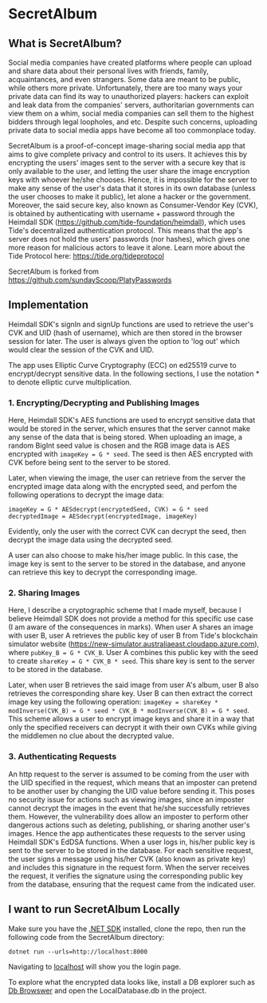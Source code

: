 # SecretAlbum
## What is SecretAlbum?
Social media companies have created platforms where people can upload and share data about their personal lives with friends, family, acquaintances, and even strangers. Some data are meant to be public, while others more private. Unfortunately, there are too many ways your private data can find its way to unauthorized players: hackers can exploit and leak data from the companies' servers, authoritarian governments can view them on a whim, social media companies can sell them to the highest bidders through legal loopholes, and etc. Despite such concerns, uploading private data to social media apps have become all too commonplace today.

SecretAlbum is a proof-of-concept image-sharing social media app that aims to give complete privacy and control to its users. It achieves this by encrypting the users' images sent to the server with a secure key that is only available to the user, and letting the user share the image encryption keys with whoever he/she chooses. Hence, it is impossible for the server to make any sense of the user's data that it stores in its own database (unless the user chooses to make it public), let alone a hacker or the government. Moreover, the said secure key, also known as Consumer-Vendor Key (CVK), is obtained by authenticating with username + password through the Heimdall SDK (https://github.com/tide-foundation/heimdall), which uses Tide's decentralized authentication protocol. This means that the app's server does not hold the users' passwords (nor hashes), which gives one more reason for malicious actors to leave it alone. Learn more about the Tide Protocol here: https://tide.org/tideprotocol

SecretAlbum is forked from https://github.com/sundayScoop/PlatyPasswords

## Implementation
Heimdall SDK's signIn and signUp functions are used to retrieve the user's CVK and UID (hash of username), which are then stored in the browser session for later. The user is always given the option to 'log out' which would clear the session of the CVK and UID. 

The app uses Elliptic Curve Cryptography (ECC) on ed25519 curve to encrypt/decrypt sensitive data. In the following sections, I use the notation * to denote elliptic curve multiplication.

### 1. Encrypting/Decrypting and Publishing Images 
Here, Heimdall SDK's AES functions are used to encrypt sensitive data that would be stored in the server, which ensures that the server cannot make any sense of the data that is being stored. When uploading an image, a random BigInt seed value is chosen and the RGB image data is AES encrypted with `imageKey = G * seed`. The seed is then AES encrypted with CVK before being sent to the server to be stored. 

Later, when viewing the image, the user can retrieve from the server the encrypted image data along with the encrypted seed, and perfom the following operations to decrypt the image data: 

```
imageKey = G * AESdecrypt(encryptedSeed, CVK) = G * seed
decryptedImage = AESdecrypt(encryptedImage, imageKey)
```

Evidently, only the user with the correct CVK can decrypt the seed, then decrypt the image data using the decrypted seed.

A user can also choose to make his/her image public. In this case, the image key is sent to the server to be stored in the database, and anyone can retrieve this key to decrypt the corresponding image.

### 2. Sharing Images
Here, I describe a cryptographic scheme that I made myself, because I believe Heimdall SDK does not provide a method for this specific use case (I am aware of the consequences in marks). When user A shares an image with user B, user A retrieves the public key of user B from Tide's blockchain simulator website (https://new-simulator.australiaeast.cloudapp.azure.com), where `pubKey_B = G * CVK_B`. User A combines this public key with the seed to create `shareKey = G * CVK_B * seed`. This share key is sent to the server to be stored in the database. 

Later, when user B retrieves the said image from user A's album, user B also retrieves the corresponding share key. User B can then extract the correct image key using the following operation: `imageKey = shareKey * modInverse(CVK_B) = G * seed * CVK_B * modInverse(CVK_B) = G * seed`. This scheme allows a user to encrypt image keys and share it in a way that only the specified receivers can decrypt it with their own CVKs while giving the middlemen no clue about the decrypted value.

### 3. Authenticating Requests
An http request to the server is assumed to be coming from the user with the UID specified in the request, which means that an imposter can pretend to be another user by changing the UID value before sending it. This poses no security issue for actions such as viewing images, since an imposter cannot decrypt the images in the event that he/she successfully retrieves them. However, the vulnerability does allow an imposter to perform other dangerous actions such as deleting, publishing, or sharing another user's images. Hence the app authenticates these requests to the server using Heimdall SDK's EdDSA functions. When a user logs in, his/her public key is sent to the server to be stored in the database. For each sensitive request, the user signs a message using his/her CVK (also known as private key) and includes this signature in the request form. When the server receives the request, it verifies the signature using the corresponding public key from the database, ensuring that the request came from the indicated user.


## I want to run SecretAlbum Locally
Make sure you have the [.NET SDK](https://dotnet.microsoft.com/en-us/download/dotnet/6.0) installed, clone the repo, then run the following code from the SecretAlbum directory:

```
dotnet run --urls=http://localhost:8000
```

Navigating to [localhost](http://localhost:8000) will show you the login page. 

To explore what the encrypted data looks like, install a DB explorer such as [Db Browswer](https://sqlitebrowser.org/) and open the LocalDatabase.db in the project.

